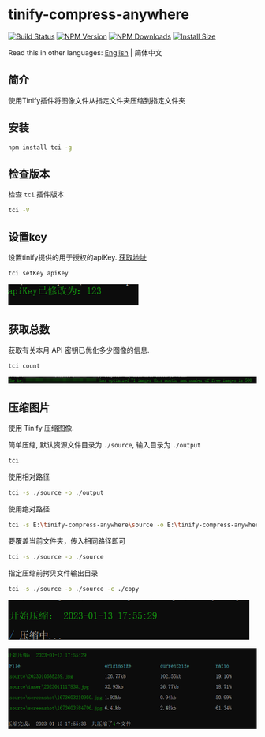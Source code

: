 # tinify-compress-anywhere

[![Build Status](https://github.com/JadeXusq/tinify-compress-anywhere/workflows/build/badge.svg)](https://github.com/JadeXusq/tinify-compress-anywhere/actions?query=workflow%3A%22build%22)
[![NPM Version](http://img.shields.io/npm/v/tci.svg?style=flat)](https://www.npmjs.org/package/tci)
[![NPM Downloads](https://img.shields.io/npm/dm/tci.svg?style=flat)](https://npmcharts.com/compare/tci?minimal=true)
[![Install Size](https://packagephobia.now.sh/badge?p=tci)](https://packagephobia.now.sh/result?p=tci)

Read this in other languages: [English](./README.md) | 简体中文

## 简介

使用Tinify插件将图像文件从指定文件夹压缩到指定文件夹

## 安装

```sh
npm install tci -g
```

## 检查版本

检查 `tci` 插件版本

```sh
tci -V
```

## 设置key

设置tinify提供的用于授权的apiKey. [获取地址](https://tinify.com/dashboard/api)

```sh
tci setKey apiKey
```

![设置key](./source/screenshot/1673603210950.jpg)


## 获取总数

获取有关本月 API 密钥已优化多少图像的信息.

```sh
tci count
```

![获取总数](./source/screenshot/1673603584706.jpg)

## 压缩图片

使用 Tinify 压缩图像.

简单压缩, 默认资源文件目录为 `./source`, 输入目录为 `./output`

```sh
tci
```

使用相对路径

```sh
tci -s ./source -o ./output
```

使用绝对路径

```sh
tci -s E:\tinify-compress-anywhere\source -o E:\tinify-compress-anywhere\output
```

要覆盖当前文件夹，传入相同路径即可

```sh
tci -s ./source -o ./source
```

指定压缩前拷贝文件输出目录

```sh
tci -s ./source -o ./source -c ./copy
```

![压缩中](./source/screenshot/1673603740063.jpg)

![压缩完成](./source/screenshot/1673603756317.jpg)
